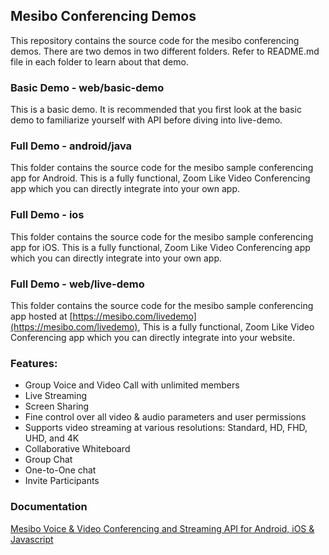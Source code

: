 ## Mesibo Conferencing Demos
This repository contains the source code for the mesibo conferencing demos. There are two demos in two different folders. Refer to README.md file in each folder to learn about that demo.

### Basic Demo - web/basic-demo
This is a basic demo. It is recommended that you first look at the basic demo to familiarize yourself with API before diving into live-demo.

### Full Demo - android/java
This folder contains the source code for the mesibo sample conferencing app for Android. This is a fully functional, Zoom Like Video Conferencing app which you can directly integrate into your own app.

### Full Demo - ios
This folder contains the source code for the mesibo sample conferencing app for iOS. This is a fully functional, Zoom Like Video Conferencing app which you can directly integrate into your own app.

### Full Demo - web/live-demo
This folder contains the source code for the mesibo sample conferencing app hosted at [https://mesibo.com/livedemo](https://mesibo.com/livedemo), This is a fully functional, Zoom Like Video Conferencing app which you can directly integrate into your website.

### Features:
- Group Voice and Video Call with unlimited members
- Live Streaming
- Screen Sharing
- Fine control over all video & audio parameters and user permissions
- Supports video streaming at various resolutions: Standard, HD, FHD, UHD, and 4K
- Collaborative Whiteboard
- Group Chat
- One-to-One chat
- Invite Participants

### Documentation
[Mesibo Voice & Video Conferencing and Streaming API for Android, iOS & Javascript](https://mesibo.com/documentation/api/conferencing)
